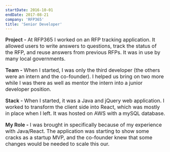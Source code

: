 ```yaml
---
startDate: 2016-10-01
endDate: 2017-08-21
company: 'RFP365'
title: 'Senior Developer'
---
```

<p style="font-size: 16px"><span style="font-weight: 600">Project - </span>At RFP365 I worked on an RFP tracking application. It allowed users to write answers to questions, track the status of the RFP, and reuse answers from previous RFPs. It was in use by many local governments.</p>
<p style="font-size: 16px"><span style="font-weight: 600">Team - </span>When I started, I was only the third developer (the others were an intern and the co-founder). I helped us bring on two more while I was there as well as mentor the intern into a junior developer position.</p>
<p style="font-size: 16px"><span style="font-weight: 600">Stack - </span>When I started, it was a Java and jQuery web application. I worked to transform the client side into React, which was mostly in place when I left. It was hosted on AWS with a mySQL database.</p>
<p style="font-size: 16px"><span style="font-weight: 600">My Role - </span>I was brought in specifically because of my experience with Java/React. The application was starting to show some cracks as a startup MVP, and the co-founder knew that some changes would be needed to scale this our.</p>